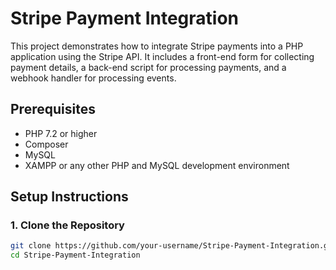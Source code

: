 # Stripe Payment Integration

This project demonstrates how to integrate Stripe payments into a PHP application using the Stripe API. 
It includes a front-end form for collecting payment details, a back-end script for processing payments, and a webhook handler for processing events.

## Prerequisites

- PHP 7.2 or higher
- Composer
- MySQL
- XAMPP or any other PHP and MySQL development environment

## Setup Instructions

### 1. Clone the Repository

```bash
git clone https://github.com/your-username/Stripe-Payment-Integration.git
cd Stripe-Payment-Integration
